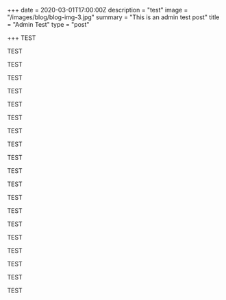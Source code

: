 +++
date = 2020-03-01T17:00:00Z
description = "test"
image = "/images/blog/blog-img-3.jpg"
summary = "This is an admin test post"
title = "Admin Test"
type = "post"

+++
TEST

TEST

TEST

TEST

TEST

TEST

TEST

TEST

TEST

TEST

TEST

TEST

TEST

TEST

TEST

TEST

TEST

TEST

TEST

TEST